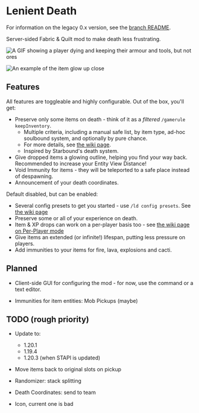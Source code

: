 # Lenient Death

For information on the legacy 0.x version, see the [branch README](https://github.com/JackFred2/LenientDeath/tree/legacy-1.x).

Server-sided Fabric & Quilt mod to make death less frustrating.

![A GIF showing a player dying and keeping their armour and tools, but not ores](https://i.imgur.com/dVXWpMb.gif)

![An example of the item glow up close](https://i.imgur.com/Ps0mbnO.png)

## Features

All features are toggleable and highly configurable. Out of the box, you'll get:

- Preserve only some items on death - think of it as a _filtered_ `/gamerule keepInventory`.
  - Multiple criteria, including a manual safe list, by item type, ad-hoc soulbound system, and optionally by pure chance.
  - For more details, see [the wiki page](https://github.com/JackFred2/LenientDeath/wiki/Preserve-Items-on-Death).
  - Inspired by Starbound's death system.
- Give dropped items a glowing outline, helping you find your way back. Recommended to increase your Entity View Distance!
- Void Immunity for items - they will be teleported to a safe place instead of despawning.
- Announcement of your death coordinates.

Default disabled, but can be enabled:

- Several config presets to get you started - use `/ld config presets`. See [the wiki page](https://github.com/JackFred2/LenientDeath/wiki#presets)
- Preserve some or all of your experience on death.
- Item & XP drops can work on a per-player basis too - see [the wiki page on Per-Player mode](https://github.com/JackFred2/LenientDeath/wiki/Per-Player)
- Give items an extended (or infinite!) lifespan, putting less pressure on players.
- Add immunities to your items for fire, lava, explosions and cacti.

## Planned

- Client-side GUI for configuring the mod - for now, use the command or a text editor.

- Immunities for item entities: Mob Pickups (maybe)

## TODO (rough priority)

- Update to:
  - 1.20.1
  - 1.19.4
  - 1.20.3 (when STAPI is updated)

- Move items back to original slots on pickup

- Randomizer: stack splitting

- Death Coordinates: send to team

- Icon, current one is bad
